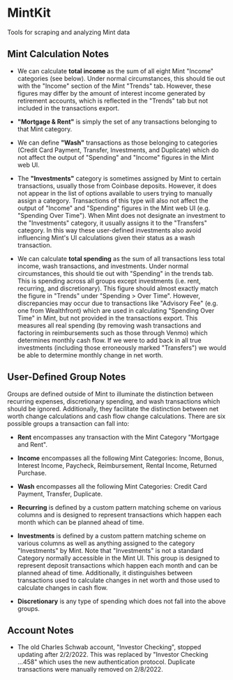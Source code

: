 # MintKit
Tools for scraping and analyzing Mint data

## Mint Calculation Notes

- We can calculate **total income** as the sum of all eight Mint "Income" categories (see below).
  Under normal circumstances, this should tie out with the "Income" section of the Mint 
  "Trends" tab. However, these figures may differ by the amount of interest income generated 
  by  retirement accounts, which is reflected in the "Trends" tab but not included in the 
  transactions export.
  
- **"Mortgage & Rent"** is simply the set of any transactions belonging to that Mint category.
  
- We can define **"Wash"** transactions as those belonging to categories (Credit Card Payment, 
  Transfer, Investments, and Duplicate) which do not affect the output of "Spending" and
  "Income" figures in the Mint web UI.
  
- The **"Investments"** category is sometimes assigned by Mint to certain transactions, usually
  those from Coinbase deposits. However, it does not appear in the list of options available 
  to users trying to manually assign a category. Transactions of this type will also not 
  affect the output of "Income" and "Spending" figures in the Mint web UI (e.g. 
  "Spending Over Time"). When Mint does not designate an investment to the "Investments"
  category, it usually assigns it to the "Transfers" category. In this way these user-defined
  investments also avoid influencing Mint's UI calculations given their status as a wash
  transaction.
  
- We can calculate **total spending** as the sum of all transactions less total income, wash
  transactions, and investments. Under normal circumstances, this should tie out with "Spending" 
  in the trends tab. This is spending across all groups except investments (i.e. rent, recurring,
  and discretionary). This figure should almost exactly match the figure in "Trends" under 
  "Spending > Over Time". However, discrepancies may occur due to transactions like 
  "Advisory Fee" (e.g. one from Wealthfront) which are used in calculating "Spending Over 
  Time" in Mint, but not provided in the transactions export. This measures all real spending 
  (by removing wash transactions and factoring in reimbursements such as those through Venmo) 
  which determines monthly cash flow. If we were to add back in all true investments (including
  those erroneously marked "Transfers") we would be able to determine monthly change in net worth.

## User-Defined Group Notes

Groups are defined outside of Mint to illuminate the distinction between recurring expenses, 
discretionary spending, and wash transactions which should be ignored. Additionally, they facilitate
the distinction between net worth change calculations and cash flow change calculations.
There are six possible groups a transaction can fall into:

- **Rent** encompasses any transaction with the Mint Category "Mortgage and Rent".
  
- **Income** encompasses all the following Mint Categories: Income, Bonus, Interest Income,
  Paycheck, Reimbursement, Rental Income, Returned Purchase.
  
- **Wash** encompasses all the following Mint Categories: Credit Card Payment, Transfer, Duplicate.
  
- **Recurring** is defined by a custom pattern matching scheme on various columns
  and is designed to represent transactions which happen each month which can be planned
  ahead of time.
  
- **Investments** is defined by a custom pattern matching scheme on various columns
  as well as anything assigned to the category "Investments" by Mint. Note that "Investments"
  is not a standard Category normally accessible in the Mint UI. This group is designed
  to represent deposit transactions which happen each month and can be planned ahead of time.
  Additionally, it distinguishes between transactions used to calculate changes in net worth 
  and those used to calculate changes in cash flow.
  

- **Discretionary** is any type of spending which does not fall into the above groups.

## Account Notes

- The old Charles Schwab account, "Investor Checking", stopped updating after 2/2/2022. 
  This was replaced by "Investor Checking ...458" which uses the new  authentication protocol.
  Duplicate transactions were manually removed on 2/8/2022.
  